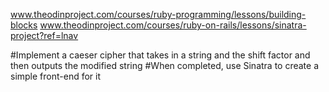 www.theodinproject.com/courses/ruby-programming/lessons/building-blocks
www.theodinproject.com/courses/ruby-on-rails/lessons/sinatra-project?ref=lnav

#Implement a caeser cipher that takes in a string and the shift factor and then outputs the modified string
#When completed, use Sinatra to create a simple front-end for it
